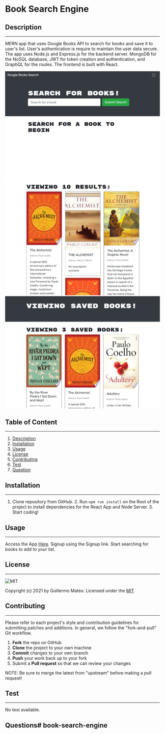 # Book Search Engine

  ## Description
  --------------
    
  MERN app that uses Google Books API to search for books and save it to user's list. User's authentication is require to maintain the user data secure. The app uses Node.js and Express.js for the backend server. MongoDB for the NoSQL database, JWT for token creation and authentication, and GraphQL for the routes. The frontend is built with React.

  ![main](./assets/images/main.jpg)
  ![results](./assets/images/results.jpg)
  ![saved](./assets/images/saved.jpg)

  
   
  ## Table of Content
  -------------------

  1.   [Description](#description)
  2.   [Installation](#installation)
  3.   [Usage](#usage)
  4.   [License](#license)
  5.   [Contributing](#contributing)
  6.   [Test](#test)
  7.   [Question](#questions)
  
  ## Installation
  ---------------

  1. Clone repository from GitHub. 2. Run ```npm run install``` on the Root of the project to install dependencies for the React App and Node Server. 3. Start coding!

  ## Usage
  --------

  Access the App [Here](https://book-search-engine3.herokuapp.com/). Signup using the Signup link. Start searching for books to add to your list.

  ## License
  ---------- 
      
   
  ![MIT](https://img.shields.io/badge/license-MIT-brightgreen)

  Copyright (c) 2021 by Guillermo Mateo. Licensed under the [MIT](https://choosealicense.com/licenses/mit)
  
  ## Contributing
  ---------------
    
  Please refer to each project's style and contribution guidelines for submitting patches and additions. In general, we follow the "fork-and-pull" Git workflow.

  1. **Fork** the repo on GitHub
  2. **Clone** the project to your own machine
  3. **Commit** changes to your own branch
  4. **Push** your work back up to your fork
  5. Submit a **Pull request** so that we can review your changes

  NOTE: Be sure to merge the latest from "upstream" before making a pull request!

  ## Test
  -------
  
  No test available.

  ## Questions# book-search-engine
